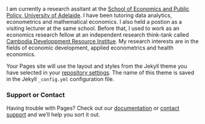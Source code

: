 I am currently a research assitant at the [School of Economics and Public Policy, University of Adelaide](https://economics.adelaide.edu.au/). I have been tutoring data analytics, econometrics and mathematical economics. I also held a postion as a visiting lecturer at the same school. Before that, I used to work as an economics research fellow at an independent research think-tank called [Cambodia Developpment Resource Institue](https://www.cdri.com.kh/). My research interests are in the fields of economic development, applied econometrics and health economics. 

Your Pages site will use the layout and styles from the Jekyll theme you have selected in your [repository settings](https://github.com/lunpide/pidelun/settings/pages). The name of this theme is saved in the Jekyll `_config.yml` configuration file.

### Support or Contact

Having trouble with Pages? Check out our [documentation](https://docs.github.com/categories/github-pages-basics/) or [contact support](https://support.github.com/contact) and we’ll help you sort it out.
